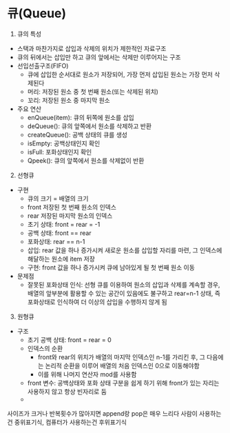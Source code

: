# 큐(Queue)
1. 큐의 특성
- 스택과 마찬가지로 삽입과 삭제의 위치가 제한적인 자료구조
- 큐의 뒤에서는 삽입만 하고 큐의 앞에서는 삭제만 이루어지는 구조
- 선입선출구조(FIFO)
  - 큐에 삽입한 순서대로 원소가 저장되어, 가장 먼저 삽입된 원소는 가장 먼저 삭제된다
  - 머리: 저장된 원소 중 첫 번째 원소(또는 삭제된 위치)
  - 꼬리: 저장된 원소 중 마지막 원소
- 주요 연산
  - enQueue(item): 큐의 뒤쪽에 원소를 삽입
  - deQueue(): 큐의 앞쪽에서 원소를 삭제하고 반환
  - createQueue(): 공백 상태의 큐를 생성
  - isEmpty: 공백상태인지 확인
  - isFull: 포화상태인지 확인
  - Qpeek(): 큐의 앞쪽에서 원소를 삭제없이 반환

2. 선형큐
- 구현
  - 큐의 크기 = 배열의 크기
  - front 저장된 첫 번째 원소의 인덱스
  - rear 저장된 마지막 원소의 인덱스
  - 초기 상태: front = rear = -1
  - 공백 상태: front == rear
  - 포화상태: rear == n-1
  - 삽입: rear 값을 하나 증가시켜 새로운 원소를 삽입할 자리를 마련, 그 인덱스에 해달하는 원소에 item 저장
  - 구현: front 값을 하나 증가시켜 큐에 남아있게 될 첫 번째 원소 이동
- 문제점
  - 잘못된 포화상태 인식: 선형 큐를 이용하여 원소의 삽입과 삭제를 계속할 경우, 배열의 앞부분에 활용할 수 있는 공간이 있음에도 불구하고 rear=n-1 상태, 즉 포화상태로 인식하여 더 이상의 삽입을 수행하지 않게 됨

3. 원형큐
- 구조
  - 초기 공백 상태: front = rear = 0
  - 인덱스의 순환
    - front와 rear의 위치가 배열의 마지막 인덱스인 n-1를 가리킨 후, 그 다음에는 논리적 순환을 이루어 배열의 처음 인덱스인 0으로 이동해야함
    - 이를 위해 나머지 연산자 mod를 사용함
  - front 변수: 공백상태와 포화 상태 구분을 쉽게 하기 위해 front가 있는 자리는 사용하지 않고 항상 빈자리로 둠
  -  

사이즈가 크거나 반복횟수가 많아지면 append랑 pop은 매우 느리다
사람이 사용하는 건 중위표기식, 컴퓨터가 사용하는건 후위표기식

